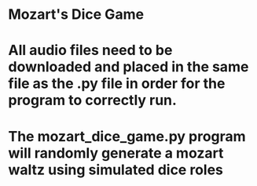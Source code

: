 # Mozart's Dice Game
# All audio files need to be downloaded and placed in the same file as the .py file in order for the program to correctly run.
# The mozart_dice_game.py program will randomly generate a mozart waltz using simulated dice roles
